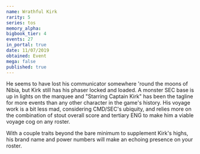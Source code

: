 ```yaml
---
name: Wrathful Kirk
rarity: 5
series: tos
memory_alpha:
bigbook_tier: 4
events: 27
in_portal: true
date: 11/07/2019
obtained: Event
mega: false
published: true
---
```


He seems to have lost his communicator somewhere 'round the moons of Nibia, but Kirk still has his phaser locked and loaded. A monster SEC base is up in lights on the marquee and "Starring Captain Kirk" has been the tagline for more events than any other character in the game's history. His voyage work is a bit less mad, considering CMD/SEC's ubiquity, and relies more on the combination of stout overall score and tertiary ENG to make him a viable voyage cog on any roster.

With a couple traits beyond the bare minimum to supplement Kirk's highs, his brand name and power numbers will make an echoing presence on your roster.
